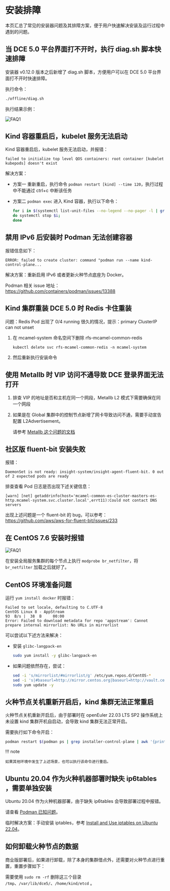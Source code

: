 # 安装排障

本页汇总了常见的安装器问题及其排障方案，便于用户快速解决安装及运行过程中遇到的问题。

## 当 DCE 5.0 平台界面打不开时，执行 diag.sh 脚本快速排障

安装器 v0.12.0 版本之后新增了 diag.sh 脚本，方便用户可以在 DCE 5.0 平台界面打不开时快速排障。

执行命令：

```bash
./offline/diag.sh
```

执行结果示例：

![FAQ1](https://docs.daocloud.io/daocloud-docs-images/docs/zh/docs/install/images/faq11.png)

## Kind 容器重启后，kubelet 服务无法启动

Kind 容器重启后，kubelet 服务无法启动，并报错：

```text
failed to initialize top level QOS containers: root container [kubelet kubepods] doesn't exist
```

解决方案：

- 方案一 重新重启，执行命令 `podman restart [kind] --time 120`，执行过程中不能通过 ctrl+c 中断该任务

- 方案二 `podman exec` 进入 Kind 容器，执行以下命令：
  
    ```bash
    for i in $(systemctl list-unit-files --no-legend --no-pager -l | grep --color=never -o .*.slice | grep kubepod);
    do systemctl stop $i;
    done
    ```

## 禁用 IPv6 后安装时 Podman 无法创建容器

报错信息如下：

```text
ERROR: failed to create cluster: command "podman run --name kind-control-plane...
```

解决方案：重新启用 IPv6 或者更新火种节点底座为 Docker。

Podman 相关 issue 地址：https://github.com/containers/podman/issues/13388

## Kind 集群重装 DCE 5.0 时 Redis 卡住重装

问题：Redis Pod 出现了 0/4 running 很久的情况，提示：primary ClusterIP can not unset

1. 在 mcamel-system 命名空间下删除 rfs-mcamel-common-redis

    ```shell
    kubectl delete svc rfs-mcamel-common-redis -n mcamel-system
    ```

1. 然后重新执行安装命令

## 使用 Metallb 时 VIP 访问不通导致 DCE 登录界面无法打开

1. 排查 VIP 的地址是否和主机在同一个网段，Metallb L2 模式下需要确保在同一个网段
2. 如果是在 Global 集群中的控制节点新增了网卡导致访问不通，需要手动宣告配置 L2Advertisement。
   
     请参考 [Metallb 这个问题的文档](https://metallb.universe.tf/configuration/_advanced_l2_configuration/#specify-network-interfaces-that-lb-ip-can-be-announced-from)

## 社区版 fluent-bit 安装失败

报错：

```
DaemonSet is not ready: insight-system/insight-agent-fluent-bit. 0 out of 2 expected pods are ready
```

排查查看 Pod 日志是否出现下述关键信息：

```text
[warn] [net] getaddrinfo(host='mcamel-common-es-cluster-masters-es-http.mcamel-system.svc.cluster.local',errt11):Could not contact DNS servers
```

出现上述问题是一个 fluent-bit 的 bug，可以参考： https://github.com/aws/aws-for-fluent-bit/issues/233

## 在 CentOS 7.6 安装时报错

![FAQ1](https://docs.daocloud.io/daocloud-docs-images/docs/install/images/FAQ1.png)

在安装全局服务集群的每个节点上执行 `modprobe br_netfilter`，将 `br_netfilter` 加载之后就好了。

## CentOS 环境准备问题

运行 `yum install docker` 时报错：

```text
Failed to set locale, defaulting to C.UTF-8
CentOS Linux 8 - AppStream                                                                    93  B/s |  38  B     00:00    
Error: Failed to download metadata for repo 'appstream': Cannot prepare internal mirrorlist: No URLs in mirrorlist
```

可以尝试以下述方法来解决：

- 安装 `glibc-langpack-en`

    ```bash
    sudo yum install -y glibc-langpack-en
    ```

- 如果问题依然存在，尝试：

    ```bash
    sed -i 's/mirrorlist/#mirrorlist/g' /etc/yum.repos.d/CentOS-*
    sed -i 's|#baseurl=http://mirror.centos.org|baseurl=http://vault.centos.org|g' /etc/yum.repos.d/CentOS-*
    sudo yum update -y
    ```

## 火种节点关机重新开启后，kind 集群无法正常重启

火种节点关机重新开启后，由于部署时在 openEuler 22.03 LTS SP2 操作系统上未设置 kind 集群开机自启动，会导致 kind 集群无法正常开启。

需要执行如下命令开启：

```bash
podman restart $(podman ps | grep installer-control-plane | awk '{print $1}') 
```

!!! note

    如果其他环境中发生了上述场景，也可以执行该命令进行重启。

## Ubuntu 20.04 作为火种机器部署时缺失 ip6tables ，需要单独安装

Ubuntu 20.04 作为火种机器部署，由于缺失 ip6tables 会导致部署过程中报错。

请查看 [Podman 已知问题](https://github.com/containers/podman/issues/3655)。

临时解决方案：手动安装 iptables，参考 [Install and Use iptables on Ubuntu 22.04](https://orcacore.com/install-use-iptables-ubuntu-22-04/#:~:text=In%20this%20guide%2C%20we%20want%20to%20teach%20you,your%20network%20traffic%20packets%20by%20using%20these%20filters)。

## 如何卸载火种节点的数据

商业版部署后，如果进行卸载，除了本身的集群借点外，还需要对火种节点进行重置，重置步骤如下：

需要使用 `sudo rm -rf` 删除这三个目录 `/tmp`、`/var/lib/dce5/`、`/home/kind/etcd` 。
